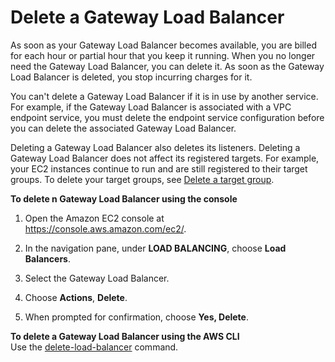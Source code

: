 # Delete a Gateway Load Balancer<a name="delete-load-balancer"></a>

As soon as your Gateway Load Balancer becomes available, you are billed for each hour or partial hour that you keep it running\. When you no longer need the Gateway Load Balancer, you can delete it\. As soon as the Gateway Load Balancer is deleted, you stop incurring charges for it\.

You can't delete a Gateway Load Balancer if it is in use by another service\. For example, if the Gateway Load Balancer is associated with a VPC endpoint service, you must delete the endpoint service configuration before you can delete the associated Gateway Load Balancer\.

Deleting a Gateway Load Balancer also deletes its listeners\. Deleting a Gateway Load Balancer does not affect its registered targets\. For example, your EC2 instances continue to run and are still registered to their target groups\. To delete your target groups, see [Delete a target group](delete-target-group.md)\.

**To delete n Gateway Load Balancer using the console**

1. Open the Amazon EC2 console at [https://console\.aws\.amazon\.com/ec2/](https://console.aws.amazon.com/ec2/)\.

1. In the navigation pane, under **LOAD BALANCING**, choose **Load Balancers**\.

1. Select the Gateway Load Balancer\.

1. Choose **Actions**, **Delete**\.

1. When prompted for confirmation, choose **Yes, Delete**\.

**To delete a Gateway Load Balancer using the AWS CLI**  
Use the [delete\-load\-balancer](https://docs.aws.amazon.com/cli/latest/reference/elbv2/delete-load-balancer.html) command\.